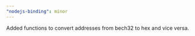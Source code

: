 ```yaml
---
"nodejs-binding": minor
---
```


Added functions to convert addresses from bech32 to hex and vice versa.